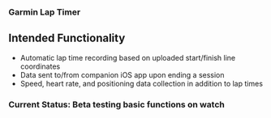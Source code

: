 ### Garmin Lap Timer

## Intended Functionality

- Automatic lap time recording based on uploaded start/finish line coordinates
- Data sent to/from companion iOS app upon ending a session
- Speed, heart rate, and positioning data collection in addition to lap times

### Current Status: Beta testing basic functions on watch